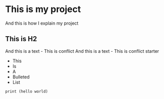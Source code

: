 # This is my project
And this is how I explain my project

## This is H2

And this is a text - This is conflict
And this is a text - This is conflict starter


* This
* Is
* A
* Bulleted
* List

``` this is code
print (hello world)
```

